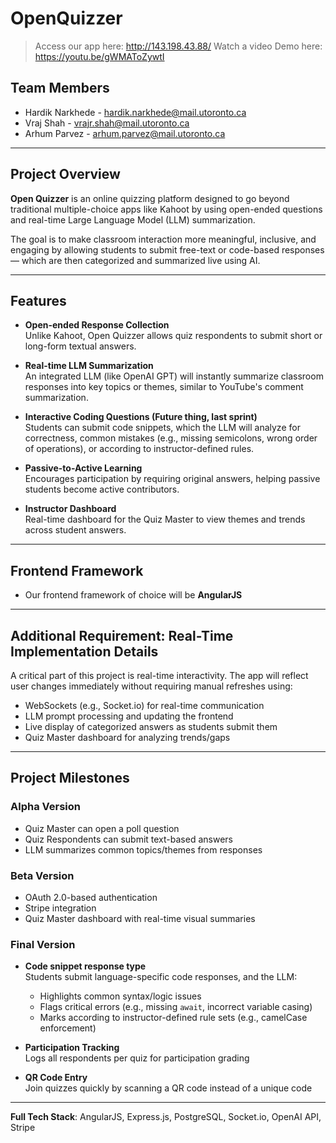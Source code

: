 # OpenQuizzer

> Access our app here: http://143.198.43.88/
> Watch a video Demo here: https://youtu.be/gWMAToZywtI

## Team Members

- Hardik Narkhede - hardik.narkhede@mail.utoronto.ca
- Vraj Shah - vrajr.shah@mail.utoronto.ca
- Arhum Parvez - arhum.parvez@mail.utoronto.ca

---

## Project Overview

**Open Quizzer** is an online quizzing platform designed to go beyond traditional multiple-choice apps like Kahoot by using open-ended questions and real-time Large Language Model (LLM) summarization.

The goal is to make classroom interaction more meaningful, inclusive, and engaging by allowing students to submit free-text or code-based responses — which are then categorized and summarized live using AI.

---

## Features

- **Open-ended Response Collection**  
  Unlike Kahoot, Open Quizzer allows quiz respondents to submit short or long-form textual answers.

- **Real-time LLM Summarization**  
  An integrated LLM (like OpenAI GPT) will instantly summarize classroom responses into key topics or themes, similar to YouTube's comment summarization.

- **Interactive Coding Questions (Future thing, last sprint)**  
  Students can submit code snippets, which the LLM will analyze for correctness, common mistakes (e.g., missing semicolons, wrong order of operations), or according to instructor-defined rules.

- **Passive-to-Active Learning**  
  Encourages participation by requiring original answers, helping passive students become active contributors.

- **Instructor Dashboard**  
  Real-time dashboard for the Quiz Master to view themes and trends across student answers.

---

## Frontend Framework

- Our frontend framework of choice will be **AngularJS**

---

## Additional Requirement: Real-Time Implementation Details

A critical part of this project is real-time interactivity. The app will reflect user changes immediately without requiring manual refreshes using:

- WebSockets (e.g., Socket.io) for real-time communication
- LLM prompt processing and updating the frontend
- Live display of categorized answers as students submit them
- Quiz Master dashboard for analyzing trends/gaps

---

## Project Milestones

### Alpha Version

- Quiz Master can open a poll question
- Quiz Respondents can submit text-based answers
- LLM summarizes common topics/themes from responses

### Beta Version

- OAuth 2.0-based authentication
- Stripe integration
- Quiz Master dashboard with real-time visual summaries

### Final Version

- **Code snippet response type**  
  Students submit language-specific code responses, and the LLM:
  - Highlights common syntax/logic issues
  - Flags critical errors (e.g., missing `await`, incorrect variable casing)
  - Marks according to instructor-defined rule sets (e.g., camelCase enforcement)

- **Participation Tracking**  
  Logs all respondents per quiz for participation grading

- **QR Code Entry**  
  Join quizzes quickly by scanning a QR code instead of a unique code

---

**Full Tech Stack**: AngularJS, Express.js, PostgreSQL, Socket.io, OpenAI API, Stripe
